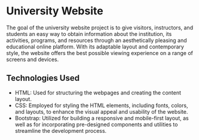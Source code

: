 # University Website
The goal of the university website project is to give visitors, instructors, and students an easy way to obtain information about the institution, its activities, programs, and resources through an aesthetically pleasing and educational online platform. With its adaptable layout and contemporary style, the website offers the best possible viewing experience on a range of screens and devices.

## Technologies Used
- HTML: Used for structuring the webpages and creating the content layout.
- CSS: Employed for styling the HTML elements, including fonts, colors, and layouts, to enhance the visual appeal and usability of the website.
- Bootstrap: Utilized for building a responsive and mobile-first layout, as well as for incorporating pre-designed components and utilities to streamline the development process.
